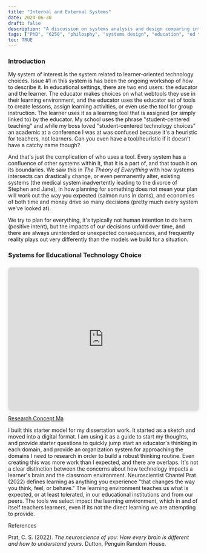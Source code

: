 ```yaml
---
title: "Internal and External Systems"
date: 2024-06-30
draft: false
description: "A discussion on systems analysis and design comparing internal cognitive systems, external educational systems, and media from UNT LTEC6250."
tags: ["PhD", "6250", "philosphy", "systems design", "education", "ed tech"]
toc: TRUE
---
```

### Introduction
My system of interest is the system related to learner-oriented technology choices. Issue #1 in this system is has been the ongoing workshop of how to describe it. In educational settings, there are two end users: the educator and the learner. The educator makes choices on what webtools they use in their learning environment, and the educator uses the educator set of tools to create lessons, assign learning activities, or even use the tool for group instruction. The learner uses it as a learning tool that is assigned (or simply linked to) by the educator. My school uses the phrase "student-centered teaching" and while my boss loved "student-centered technology choices" an academic at a conference I was at was confused because it's a heuristic for teachers, not learners. Can you even have a tool/heuristic if it doesn't have a catchy name though? 

And that's just the complication of who uses a tool. Every system has a confluence of other systems within it, that it is a part of, and that touch it on its boundaries. We saw this in *The Theory of Everything* with how systems intersects can drastically change, or even permanently alter, existing systems (the medical system inadvertently leading to the divorce of Stephen and Jane), in how planning for something does not mean your plan will work out the way you expected (salmon runs in dams), and economies of both time and money drive so many decisions (pretty much every system we've looked at). 

We try to plan for everything, it's typically not human intention to do harm (positive intent), but the impacts of our decisions unfold over time, and there are always unintended or unexpected consequences, and frequently reality plays out very differently than the models we build for a situation.

### Systems for Educational Technology Choice

<div style="position: relative; width: 100%; height: 0; padding-top: 75.0000%;
 padding-bottom: 0; box-shadow: 0 2px 8px 0 rgba(63,69,81,0.16); margin-top: 1.6em; margin-bottom: 0.9em; overflow: hidden;
 border-radius: 8px; will-change: transform;">
  <iframe loading="lazy" style="position: absolute; width: 100%; height: 100%; top: 0; left: 0; border: none; padding: 0;margin: 0;"
    src="https:&#x2F;&#x2F;www.canva.com&#x2F;design&#x2F;DAF7MadgM2M&#x2F;c_D4yck4xZMWezmUouT79g&#x2F;view?embed" allowfullscreen="allowfullscreen" allow="fullscreen">
  </iframe>
</div>
<a href="https:&#x2F;&#x2F;www.canva.com&#x2F;design&#x2F;DAF7MadgM2M&#x2F;c_D4yck4xZMWezmUouT79g&#x2F;view?utm_content=DAF7MadgM2M&amp;utm_campaign=designshare&amp;utm_medium=embeds&amp;utm_source=link" target="_blank" rel="noopener">Research Concept Ma</a> 

I built this starter model for my dissertation work. It started as a sketch and moved into a digital format. I am using it as a guide to start my thoughts, and provide starter questions to quickly jump start an educator's thinking in each domain, and provide an organization system for approaching the domains I need to research in order to build a robust thinking routine. Even creating this was more work than I expected, and there are overlaps. It's not a clear distinction between the concerns about how technology impacts a learner's brain and the classroom environment. Neuroscientist Chantel Prat (2022) defines learning as anything you experience "that changes the way you think, feel, or behave." The learning environment teaches us what is expected, or at least tolerated, in our educational institutions and from our peers. The tools we select impact the learning environment, which in and of itself teachers learners, even if its not the direct learning we are attempting to provide. 

References

Prat, C. S. (2022). _The neuroscience of you: How every brain is different and how to understand yours_. Dutton, Penguin Random House.
